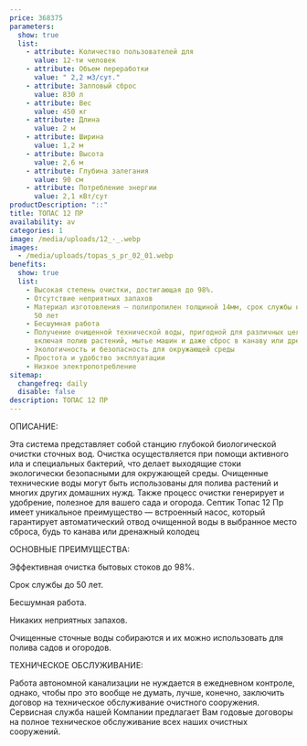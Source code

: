 ```yaml
---
price: 368375
parameters:
  show: true
  list:
    - attribute: Количество пользователей для
      value: 12-ти человек
    - attribute: Объем переработки
      value: " 2,2 м3/сут."
    - attribute: Залповый сброс
      value: 830 л
    - attribute: Вес
      value: 450 кг
    - attribute: Длина
      value: 2 м
    - attribute: Ширина
      value: 1,2 м
    - attribute: Высота
      value: 2,6 м
    - attribute: Глубина залегания
      value: 90 см
    - attribute: Потреблeние энергии
      value: 2,1 кВт/сут
productDescription: "::"
title: ТОПАС 12 ПР
availability: av
categories: 1
image: /media/uploads/12_-_.webp
images:
  - /media/uploads/topas_s_pr_02_01.webp
benefits:
  show: true
  list:
    - Высокая степень очистки, достигающая до 98%.
    - Отсутствие неприятных запахов
    - Материал изготовления – полипропилен толщиной 14мм, срок службы не менее
      50 лет
    - Бесшумная работа
    - Получение очищенной технической воды, пригодной для различных целей,
      включая полив растений, мытье машин и даже сброс в канаву или дренаж
    - Экологичность и безопасность для окружающей среды
    - Простота и удобство эксплуатации
    - Низкое электропотребление
sitemap:
  changefreq: daily
  disable: false
description: ТОПАС 12 ПР
---
```

ОПИСАНИЕ:

Эта система представляет собой станцию глубокой биологической очистки сточных вод. Очистка осуществляется при помощи активного ила и специальных бактерий, что делает выходящие стоки экологически безопасными для окружающей среды. Очищенные технические воды могут быть использованы для полива растений и многих других домашних нужд. Также процесс очистки генерирует и удобрение, полезное для вашего сада и огорода. Септик Топас 12 Пр имеет уникальное преимущество — встроенный насос, который гарантирует автоматический отвод очищенной воды в выбранное место сброса, будь то канава или дренажный колодец



ОСНОВНЫЕ ПРЕИМУЩЕСТВА:

Эффективная очистка бытовых стоков до 98%.

Срок службы до 50 лет.

Бесшумная работа.

Никаких неприятных запахов.

Очищенные сточные воды собираются и их можно использовать для полива садов и огородов.



ТЕХНИЧЕСКОЕ ОБСЛУЖИВАНИЕ:



Работа автономной канализации не нуждается в ежедневном контроле, однако, чтобы про это вообще не думать, лучше, конечно, заключить договор на техническое обслуживание очистного сооружения. Сервисная служба нашей Компании предлагает Вам годовые договоры на полное техническое обслуживание всех наших очистных сооружений.
